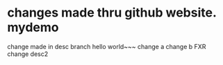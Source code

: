 changes made thru github website. 
mydemo
======

change made in desc branch
hello world~~~
change a
change b
FXR change
desc2